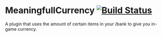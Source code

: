 # MeaningfullCurrency [![Build Status](https://travis-ci.org/JustBru00/MeaningfullCurrency.svg?branch=master)](https://travis-ci.org/JustBru00/MeaningfullCurrency)
A plugin that uses the amount of certain items in your /bank to give you in-game currency.
